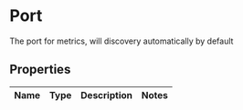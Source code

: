 

# Port

The port for metrics, will discovery automatically by default

## Properties

| Name | Type | Description | Notes |
|------------ | ------------- | ------------- | -------------|



